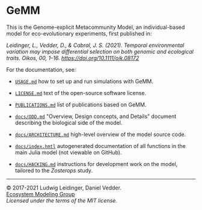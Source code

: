 # GeMM

This is the Genome-explicit Metacommunity Model, an individual-based model for
eco-evolutionary experiments, first published in:

*Leidinger, L., Vedder, D., & Cabral, J. S. (2021). Temporal environmental variation 
may impose differential selection on both genomic and ecological traits. 
Oikos, 00, 1–16. https://doi.org/10.1111/oik.08172*

For the documentation, see:

- [`USAGE.md`](https://github.com/CCTB-Ecomods/gemm/blob/master/USAGE.md) 
  how to set up and run simulations with GeMM.

- [`LICENSE.md`](https://github.com/CCTB-Ecomods/gemm/blob/master/LICENSE.txt) 
  text of the open-source software license.

- [`PUBLICATIONS.md`](https://github.com/CCTB-Ecomods/gemm/blob/master/PUBLICATIONS.md) 
  list of publications based on GeMM.

- [`docs/ODD.md`](https://github.com/CCTB-Ecomods/gemm/blob/master/docs/ODD.md) 
  "Overview, Design concepts, and Details" document describing the biological side of the model.
  
- [`docs/ARCHITECTURE.md`](https://github.com/CCTB-Ecomods/gemm/blob/master/docs/ARCHITECTURE.md) 
  high-level overview of the model source code.

- [`docs/index.hmtl`](https://github.com/CCTB-Ecomods/gemm/blob/master/docs/index.html) 
  autogenerated documentation of all functions in the main Julia model (not viewable on GitHub).

- [`docs/HACKING.md`](https://github.com/CCTB-Ecomods/gemm/blob/master/docs/HACKING.md) 
  instructions for development work on the model, tailored to the *Zosterops* study.

---

© 2017-2021 Ludwig Leidinger, Daniel Vedder.\
[Ecosystem Modeling Group](https://www.biozentrum.uni-wuerzburg.de/cctb/research/ecosystem-modeling/)\
*Licensed under the terms of the MIT license.*
